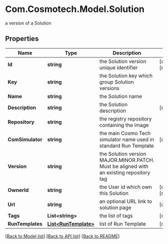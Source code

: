 # Com.Cosmotech.Model.Solution
a version of a Solution

## Properties

Name | Type | Description | Notes
------------ | ------------- | ------------- | -------------
**Id** | **string** | the Solution version unique identifier | [optional] [readonly] 
**Key** | **string** | the Solution key which group Solution versions | 
**Name** | **string** | the Solution name | 
**Description** | **string** | the Solution description | [optional] 
**Repository** | **string** | the registry repository containing the image | 
**CsmSimulator** | **string** | the main Cosmo Tech simulator name used in standard Run Template | [optional] 
**Version** | **string** | the Solution version MAJOR.MINOR.PATCH. Must be aligned with an existing repository tag | 
**OwnerId** | **string** | the User id which own this Solution | [optional] [readonly] 
**Url** | **string** | an optional URL link to solution page | [optional] 
**Tags** | **List&lt;string&gt;** | the list of tags | [optional] 
**RunTemplates** | [**List&lt;RunTemplate&gt;**](RunTemplate.md) | list of Run Template | [optional] 

[[Back to Model list]](../README.md#documentation-for-models) [[Back to API list]](../README.md#documentation-for-api-endpoints) [[Back to README]](../README.md)

